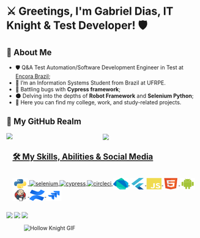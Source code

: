 # ⚔️ Greetings, I'm Gabriel Dias, IT Knight & Test Developer! 🛡️

## 📜 About Me
- 🛡️ Q&A Test Automation/Software Development Engineer in Test at [Encora Brazil](https://www.encora.com/?daitan-is-now-encora);
- 🏫 I’m an Information Systems Student from Brazil at UFRPE.
- 🐞 Battling bugs with **Cypress framework**;
- 🌑 Delving into the depths of **Robot Framework** and **Selenium Python**;
- 📂 Here you can find my college, work, and study-related projects.

## 🔮 My GitHub Realm
<div align="center">
  <a href="https://github.com/gdias9487">
  <img align="left" height="180em" src="https://github-readme-stats.vercel.app/api?username=gdias9487&show_icons=true&theme=dark&include_all_commits=true&count_private=true"/>
  <img align="center" height="180em" src="https://github-readme-stats.vercel.app/api/top-langs/?username=gdias9487&layout=compact&langs_count=7&theme=dark"/>
</div>

 ## 🛠️ My Skills, Abilities & Social Media 
<div style="display: inline_block"><br>
  <img align="center" alt="python" height="30" width="40" src="https://raw.githubusercontent.com/devicons/devicon/master/icons/python/python-original.svg">
  <img align="center" alt="selenium" height="30" width="40" src="https://cdn.jsdelivr.net/gh/devicons/devicon@latest/icons/selenium/selenium-original.svg">  
  <img align="center" alt="cypress" height="30" width="40" src="https://cdn.jsdelivr.net/gh/devicons/devicon@latest/icons/cypressio/cypressio-original.svg">  
  <img align="center" alt="circleci" height="30" width="40" src="https://cdn.jsdelivr.net/gh/devicons/devicon@latest/icons/circleci/circleci-plain.svg">
  <img align="center" alt="dart" height="30" width="40" src="https://raw.githubusercontent.com/devicons/devicon/master/icons/dart/dart-original.svg">
  <img align="center" alt="flutter" height="30" width="40" src="https://raw.githubusercontent.com/devicons/devicon/master/icons/flutter/flutter-original.svg">
  <img align="center" alt="javascript" height="30" width="40" src="https://raw.githubusercontent.com/devicons/devicon/master/icons/javascript/javascript-plain.svg">
  <img align="center" alt="html" height="30" width="40" src="https://raw.githubusercontent.com/devicons/devicon/master/icons/html5/html5-original.svg">
  <img align="center" alt="android" height="30" width="40" src="https://raw.githubusercontent.com/devicons/devicon/master/icons/android/android-original.svg">
  <img align="center" alt="jenkins" height="30" width="40" src="https://raw.githubusercontent.com/devicons/devicon/master/icons/jenkins/jenkins-original.svg">
  <img align="center" alt="confluence" height="30" width="40" src="https://raw.githubusercontent.com/devicons/devicon/master/icons/confluence/confluence-original.svg">
  <img align="center" alt="jira" height="30" width="40" src="https://raw.githubusercontent.com/devicons/devicon/master/icons/jira/jira-original.svg">

</div>


  
  ##
 
<div>
  <a href="https://www.instagram.com/gd1az_/" target="_blank"><img src="https://img.shields.io/badge/-Instagram-%23E4405F?style=for-the-badge&logo=instagram&logoColor=white" target="_blank"></a>
  <a href = "mailto:gdias9487@gmail.com"><img src="https://img.shields.io/badge/-Gmail-%23333?style=for-the-badge&logo=gmail&logoColor=white" target="_blank"></a>
  <a href="https://www.linkedin.com/in/gabriel-dias-51354619b/" target="_blank"><img src="https://img.shields.io/badge/-LinkedIn-%230077B5?style=for-the-badge&logo=linkedin&logoColor=white" target="_blank"></a> 
 
 
</div>

<div style="position: relative; display: inline-block;">
  <img src="https://media.tenor.com/Gh3LKX9HMFkAAAAi/hollow-knight-knight.gif" alt="Hollow Knight GIF" height="170" style="position: absolute; top: 0; right: 0; z-index: 1;">
  <div style="position: relative; z-index: 2; padding-left: 180px;">
  </div>
</div>
